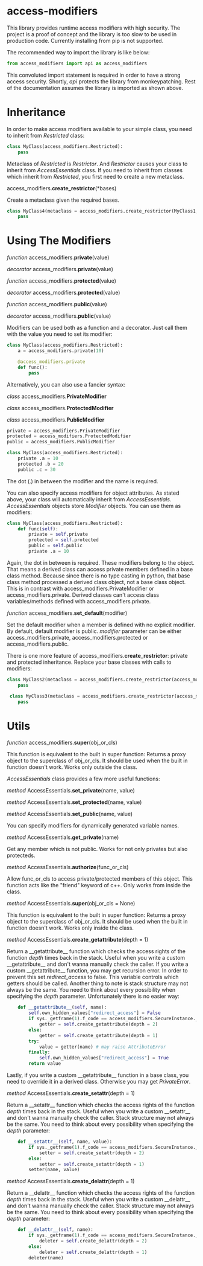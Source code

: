 # access-modifiers
This library provides runtime access modifiers with high security. The project is a proof of concept and the library is too slow to be used in production code. Currently installing from pip is not supported.

The recommended way to import the library is like below:
```python
from access_modifiers import api as access_modifiers
```
This convoluted import statement is required in order to have a strong access security. Shortly, _api_ protects the library from monkeypatching. Rest of the documentation assumes the library is imported as shown above.

# Inheritance
In order to make access modifiers available to your simple class, you need to inherit from _Restricted_ class:
```python
class MyClass(access_modifiers.Restricted):
    pass
```
Metaclass of _Restricted_ is _Restrictor_. And _Restrictor_ causes your class to inherit from _AccessEssentials_ class.
If you need to inherit from classes which inherit from _Restricted_, you first need to create a new metaclass.

access_modifiers.**create_restrictor**(*bases)

Create a metaclass given the required bases.
```python
class MyClass4(metaclass = access_modifiers.create_restrictor(MyClass1, MyClass2, MyClass3)):
    pass
```

# Using The Modifiers
_function_ access_modifiers.**private**(value)

_decorator_ access_modifiers.**private**(value)

_function_ access_modifiers.**protected**(value)

_decorator_ access_modifiers.**protected**(value)

_function_ access_modifiers.**public**(value)

_decorator_ access_modifiers.**public**(value)

Modifiers can be used both as a function and a decorator. Just call them with the value you need to set its modifier:
```python
class MyClass(access_modifiers.Restricted):
    a = access_modifiers.private(10) 

    @access_modifiers.private
    def func():
        pass
```
Alternatively, you can also use a fancier syntax:

_class_ access_modifiers.**PrivateModifier**

_class_ access_modifiers.**ProtectedModifier**

_class_ access_modifiers.**PublicModifier**
```python
private = access_modifiers.PrivateModifier
protected = access_modifiers.ProtectedModifier
public = access_modifiers.PublicModifier

class MyClass(access_modifiers.Restricted):
    private .a = 10
    protected .b = 20
    public .c = 30
```
The dot (.) in between the modifier and the name is required.

You can also specify access modifiers for object attributes. As stated above, your class will automatically inherit from _AccessEssentials_. _AccessEssentials_ objects store _Modifier_ objects. 
You can use them as modifiers:
```python
class MyClass(access_modifiers.Restricted):
    def func(self):
        private = self.private 
        protected = self.protected
        public = self.public 
        private .a = 10
```
Again, the dot in between is required. These modifiers belong to the object. That means a derived class can access private members defined in a base class method. 
Because since there is no type casting in python, that base class method processed a derived class object, not a base class object. 
This is in contrast with access_modifiers.PrivateModifier or access_modifiers.private. Derived classes can't access class variables/methods defined with access_modifiers.private. 

_function_ access_modifiers.**set_default**(modifier)

Set the default modifier when a member is defined with no explicit modifier. By default, default modifier is public. 
_modifier_ parameter can be either access_modifiers.private, access_modifiers.protected or access_modifiers.public.

There is one more feature of access_modifiers.**create_restrictor**: private and protected inheritance. Replace your base classes with calls to modifiers:
```python
class MyClass2(metaclass = access_modifiers.create_restrictor(access_modifiers.private(MyClass))):
    pass

 class MyClass3(metaclass = access_modifiers.create_restrictor(access_modifiers.protected(MyClass))):
    pass
```
# Utils
_function_ access_modifiers.**super**(obj_or_cls)

This function is equivalent to the built in super function: Returns a proxy object to the superclass of obj_or_cls. It should be used when the built in function doesn't work. Works only outside the class.

_AccessEssentials_ class provides a few more useful functions:

_method_ AccessEssentials.**set_private**(name, value)

_method_ AccessEssentials.**set_protected**(name, value)

_method_ AccessEssentials.**set_public**(name, value)

You can specify modifiers for dynamically generated variable names.

_method_ AccessEssentials.**get_private**(name)

Get any member which is not public. Works for not only privates but also protecteds.

_method_ AccessEssentials.**authorize**(func_or_cls)

Allow func_or_cls to access private/protected members of this object. This function acts like the "friend" keyword of c++. Only works from inside the class.

_method_ AccessEssentials.**super**(obj_or_cls = None)

This function is equivalent to the built in super function: Returns a proxy object to the superclass of obj_or_cls. It should be used when the built in function doesn't work. Works only inside the class.

_method_ AccessEssentials.**create_getattribute**(depth = 1)

Return a \_\_getattribute__ function which checks the access rights of the function _depth_ times back in the stack. 
Useful when you write a custom \_\_getattribute__ and don't wanna manually check the caller. If you write a custom \_\_getattribute__ function, you may get recursion error. 
In order to prevent this set _redirect_access_ to false. This variable controls which getters should be called. 
Another thing to note is stack structure may not always be the same. You need to think about every possibility when specifying the _depth_ parameter. Unfortunately there is no easier way:
```python
    def __getattribute__(self, name):
        self.own_hidden_values["redirect_access"] = False
        if sys._getframe(1).f_code == access_modifiers.SecureInstance._getattribute_.__code__:
            getter = self.create_getattribute(depth = 2)
        else:
            getter = self.create_getattribute(depth = 1)
        try:
            value = getter(name) # may raise AttributeError
        finally:
            self.own_hidden_values["redirect_access"] = True
        return value
```
Lastly, if you write a custom \_\_getattribute__ function in a base class, you need to override it in a derived class. Otherwise you may get _PrivateError_.

_method_ AccessEssentials.**create_setattr**(depth = 1)

Return a \_\_setattr__ function which checks the access rights of the function _depth_ times back in the stack. 
Useful when you write a custom \_\_setattr__ and don't wanna manually check the caller. 
Stack structure may not always be the same. You need to think about every possibility when specifying the _depth_ parameter:
```python
    def __setattr__(self, name, value):
        if sys._getframe(1).f_code == access_modifiers.SecureInstance._setattr_.__code__:
            setter = self.create_setattr(depth = 2)
        else:
            setter = self.create_setattr(depth = 1)
        setter(name, value)
```
_method_ AccessEssentials.**create_delattr**(depth = 1)

Return a \_\_delattr__ function which checks the access rights of the function _depth_ times back in the stack. 
Useful when you write a custom \_\_delattr__ and don't wanna manually check the caller. 
Stack structure may not always be the same. You need to think about every possibility when specifying the _depth_ parameter:
```python
    def __delattr__(self, name):
        if sys._getframe(1).f_code == access_modifiers.SecureInstance._delattr_.__code__:
            deleter = self.create_delattr(depth = 2)
        else:
            deleter = self.create_delattr(depth = 1)
        deleter(name)
```

